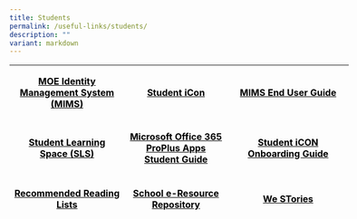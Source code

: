 ```yaml
---
title: Students
permalink: /useful-links/students/
description: ""
variant: markdown
---
```

<table width="623" style="height: 292px; width: 599px;">
<tbody>
<tr style="height: 82px;">
<td style="text-align: center; height: 82px; width: 200px;">
<p><span style="color: #000000;"><strong><a target="_blank" href="https://idp.mims.moe.gov.sg/nidp/saml2/sso" style="color: #000000; text-decoration: underline;">MOE Identity Management System (MIMS)</a></strong></span></p>
</td>
<td style="text-align: center; height: 82px; width: 181px;">
<p><span style="color: #000000;"><strong><a target="_blank" href="https://workspace.google.com/dashboard" style="color: #000000;">Student iCon</a></strong></span></p>
</td>
<td style="text-align: center; height: 82px; width: 218px;"><span style="color: #000000;"><strong><a rel="noopener" target="_blank" href="2024_MIMS_Students_EndUser_Guide" style="color: #000000;">MIMS End User Guide</a></strong></span></td>
</tr>
<tr style="height: 82px;">
<td style="text-align: center; height: 82px; width: 200px;"><span style="color: #000000;"><strong><a rel="noopener" target="_blank" href="https://vle.learning.moe.edu.sg/login" style="color: #000000;">Student Learning Space (SLS)</a></strong></span></td>
<td style="text-align: center; height: 82px; width: 181px;">
<p><span style="color: #000000;"><strong><a rel="noopener" target="_blank" href="https://moe-shuqunpri-staging.netlify.app/files/slides/Microsoft-Office-365-ProPlus-Apps-Student-Guide.pdf" style="color: #000000;">Microsoft Office 365 ProPlus Apps Student Guide</a></strong></span></p>
</td>
<td style="text-align: center; height: 82px; width: 218px;">
<p><span style="color: #000000;"><strong><a rel="noopener" target="_blank" href="https://moe-shuqunpri-staging.netlify.app/files/slides/SQPS-Student-iCON-Onboarding-Guide.pdf" style="color: #000000;">Student iCON Onboarding Guide</a></strong></span></p>
</td>
</tr>
<tr style="height: 82px;">
<td style="text-align: center; height: 82px; width: 200px;"><span style="color: #000000;"><strong><a rel="noopener" target="_blank" href="https://moe-shuqunpri-staging.netlify.app/files/slides/Recommended-Reading-Lists.pdf" style="color: #000000;">Recommended Reading Lists</a></strong></span></td>
<td style="text-align: center; height: 64px; width: 181px;">
<p><span style="color: #000000;"><strong><a rel="noopener" target="_blank" href="https://schoolibrary.moe.edu.sg/eresourcespri/cgi-bin/spydus.exe/MSGTRN/WPAC/HOME" style="color: #000000;">School e-Resource Repository</a></strong></span></p>
</td>
<td style="text-align: center; height: 64px; width: 218px;">
<p><span style="color: #000000;"><strong><a rel="noopener" target="_blank" href="https://online.fliphtml5.com/obrr/qkde/#p=1" style="color: #000000;">We STories</a></strong></span></p>
</td>
</tr>
<tr style="height: 64px;">
<td style="text-align: center; height: 64px; width: 200px;"><span style="color: #000000;"><strong><a rel="noopener" target="_blank" href="https://sites.google.com/moe.edu.sg/the-shuqun-story/home" style="color: #000000;">Shuqun's 95th Anniversary</a></strong></span></td>
<td style="text-align: center; height: 64px; width: 181px;">
<p><span style="color: #000000;"><strong><a rel="noopener" target="_blank" href="https://www.sportsingapore.gov.sg/" style="color: #000000;">Sport Singapore</a></strong></span></p>
</td>
<td style="text-align: center; height: 64px; width: 218px;">
<p><span style="color: #000000;"><strong><a rel="noopener" target="_blank" href="https://w7euphoria.edu.sg/" style="color: #000000;">The Euphoria for the Arts Website</a></strong></span></p>
</td>
</tr>
<tr style="height: 64px;">
<td style="text-align: center; height: 64px; width: 200px;"><span style="color: #000000;"><strong><a rel="noopener" target="_blank" href="https://www.myskillsfuture.gov.sg/content/student/en/primary.html" style="color: #000000;">My Skills Future</a></strong></span></td>
<td style="text-align: center; height: 64px; width: 181px;">&nbsp;</td>
<td style="text-align: center; height: 64px; width: 218px;">&nbsp;</td>
</tr>
</tbody>
</table>
<p>&nbsp;</p>
